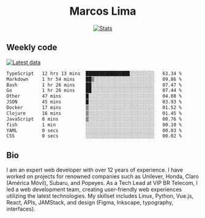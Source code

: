 <div align="center">
  <h1>Marcos Lima</h1>
  
  <a href="https://skvggor.dev">
    <img src="https://github.com/skvggor/skvggor/assets/958723/3c85f137-8d74-4cc8-a2b1-877784f3e44d" alt="Stats" />
  </a>
</div>

## Weekly code

[![Latest data](https://github.com/skvggor/skvggor/actions/workflows/main.yml/badge.svg)](https://github.com/skvggor/skvggor/actions/workflows/main.yml)

<!--START_SECTION:waka-->

```txt
TypeScript   12 hrs 13 mins  ████████████████░░░░░░░░░   63.34 %
Markdown     1 hr 54 mins    ██▒░░░░░░░░░░░░░░░░░░░░░░   09.86 %
Bash         1 hr 26 mins    ██░░░░░░░░░░░░░░░░░░░░░░░   07.47 %
Go           1 hr 26 mins    ██░░░░░░░░░░░░░░░░░░░░░░░   07.44 %
Other        47 mins         █░░░░░░░░░░░░░░░░░░░░░░░░   04.08 %
JSON         45 mins         █░░░░░░░░░░░░░░░░░░░░░░░░   03.93 %
Docker       17 mins         ▒░░░░░░░░░░░░░░░░░░░░░░░░   01.52 %
Clojure      16 mins         ▒░░░░░░░░░░░░░░░░░░░░░░░░   01.45 %
JavaScript   8 mins          ▒░░░░░░░░░░░░░░░░░░░░░░░░   00.76 %
fish         1 min           ░░░░░░░░░░░░░░░░░░░░░░░░░   00.10 %
YAML         0 secs          ░░░░░░░░░░░░░░░░░░░░░░░░░   00.03 %
CSS          0 secs          ░░░░░░░░░░░░░░░░░░░░░░░░░   00.02 %
```

<!--END_SECTION:waka-->

## Bio

<p>I am an expert web developer with over 12 years of experience. I have worked on projects for renowned companies such as Unilever, Honda, Claro (América Móvil), Subaru, and Popeyes. As a Tech Lead at VIP BR Telecom, I led a web development team, creating user-friendly web experiences utilizing the latest technologies. My skillset includes Linux, Python, Vue.js, React, APIs, JAMStack, and design (Figma, Inkscape, typography, interfaces).</p>

<!-- </details> -->

<!-- <div align="center">
  <h2>🤖 Recent Code Activity</h2>
  <img width="500" src="https://github-readme-stats.vercel.app/api/wakatime?username=skvggor&hide_title=true&layout=compact&theme=transparent" alt="Wakatime Stats" />
</div>

<br>

<div align="center">
  <h2>📈 GitHub Stats</h2>
  <img width="500" src="https://github-readme-stats.vercel.app/api?username=skvggor&show_icons=true&theme=transparent&hide_title=true&count_private=true" alt="GitHub Stats" />
</div>
 -->
